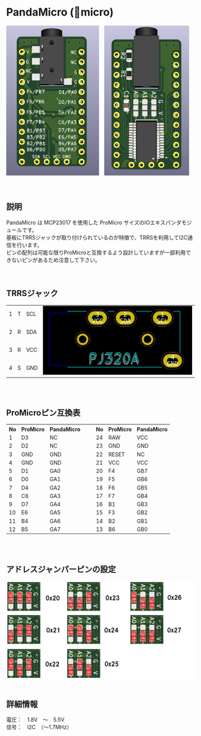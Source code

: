 # PandaMicro (🐼micro)

<img src="/images/front.png" height="400">　<img src="/images/back.png" height="400">
<br><br><br>


## 説明

PandaMicro は MCP23017 を使用した ProMicro サイズのIOエキスパンダモジュールです。  
基板にTRRSジャックが取り付けられているのが特徴で、TRRSを利用してI2C通信を行います。  
ピンの配列は可能な限りProMicroと互換するよう設計していますが一部利用できないピンがあるため注意して下さい。  
<br><br>


## TRRSジャック

<table>
  <tr>
    <td>1</td>
    <td>T</td>
    <td>SCL</td>
    <td rowspan="4"><img src="/images/pj320a.png" width="400"></td>
  </tr>
  <tr>
    <td>2</td>
    <td>R</td>
    <td>SDA</td>
  </tr>
  <tr>
    <td>3</td>
    <td>R</td>
    <td>VCC</td>
  </tr>
  <tr>
    <td>4</td>
    <td>S</td>
    <td>GND</td>
  </tr>
</table>
<br><br>


## ProMicroピン互換表

<table>
  <tr>
    <th>No</th>
    <th>ProMicro</th>
    <th>PandaMicro</th>
    <td rowspan="13">　</td>
    <th>No</th>
    <th>ProMicro</th>
    <th>PandaMicro</th>
  </tr>
  <tr>
    <td>1</td>
    <td>D3</td>
    <td>NC</td>
    <td>24</td>
    <td>RAW</td>
    <td>VCC</td>
  </tr>
  <tr>
    <td>2</td>
    <td>D2</td>
    <td>NC</td>
    <td>23</td>
    <td>GND</td>
    <td>GND</td>
  </tr>
  <tr>
    <td>3</td>
    <td>GND</td>
    <td>GND</td>
    <td>22</td>
    <td>RESET</td>
    <td>NC</td>
  </tr>
  <tr>
    <td>4</td>
    <td>GND</td>
    <td>GND</td>
    <td>21</td>
    <td>VCC</td>
    <td>VCC</td>
  </tr>
  <tr>
    <td>5</td>
    <td>D1</td>
    <td>GA0</td>
    <td>20</td>
    <td>F4</td>
    <td>GB7</td>
  </tr>
  <tr>
    <td>6</td>
    <td>D0</td>
    <td>GA1</td>
    <td>19</td>
    <td>F5</td>
    <td>GB6</td>
  </tr>
  <tr>
    <td>7</td>
    <td>D4</td>
    <td>GA2</td>
    <td>18</td>
    <td>F6</td>
    <td>GB5</td>
  </tr>
  <tr>
    <td>8</td>
    <td>C6</td>
    <td>GA3</td>
    <td>17</td>
    <td>F7</td>
    <td>GB4</td>
  </tr>
  <tr>
    <td>9</td>
    <td>D7</td>
    <td>GA4</td>
    <td>16</td>
    <td>B1</td>
    <td>GB3</td>
  </tr>
  <tr>
    <td>10</td>
    <td>E6</td>
    <td>GA5</td>
    <td>15</td>
    <td>F3</td>
    <td>GB2</td>
  </tr>
  <tr>
    <td>11</td>
    <td>B4</td>
    <td>GA6</td>
    <td>14</td>
    <td>B2</td>
    <td>GB1</td>
  </tr>
  <tr>
    <td>12</td>
    <td>B5</td>
    <td>GA7</td>
    <td>13</td>
    <td>B6</td>
    <td>GB0</td>
  </tr>
</table>
<br><br>


## アドレスジャンパーピンの設定

<img src="/images/jumper_setting.png" width="700">
<br><br>


## 詳細情報

電圧：　1.8V　～　5.5V  
信号：　I2C　（～1.7MHz）
<br><br>




